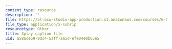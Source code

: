 ```yaml
---
content_type: resource
description: ''
file: https://ol-ocw-studio-app-production.s3.amazonaws.com/courses/6-006-introduction-to-algorithms-fall-2011/a58ace590dc45affaa5defe04e0b65e5_wFP5VHGHFdk.vtt
file_type: application/x-subrip
resourcetype: Other
title: 3play caption file
uid: a58ace59-0dc4-5aff-aa5d-efe04e0b65e5
---
```

